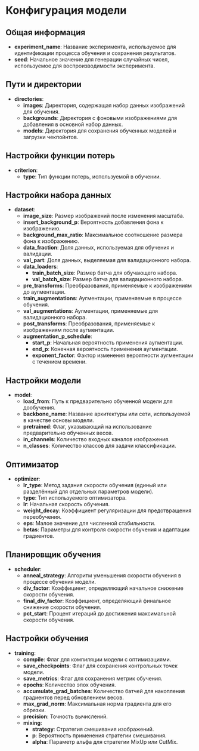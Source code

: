 # Конфигурация модели

## Общая информация

- **experiment_name**: Название эксперимента, используемое для идентификации процесса обучения и сохранения результатов.
- **seed**: Начальное значение для генерации случайных чисел, используемое для воспроизводимости эксперимента.

## Пути и директории

- **directories**:
  - **images**: Директория, содержащая набор данных изображений для обучения.
  - **backgrounds**: Директория с фоновыми изображениями для добавления в основной набор данных.
  - **models**: Директория для сохранения обученных моделей и загрузки чекпойнтов.

## Настройки функции потерь

- **criterion**:
  - **type**: Тип функции потерь, используемой в обучении.

## Настройки набора данных

- **dataset**:
  - **image_size**: Размер изображений после изменения масштаба.
  - **insert_background_p**: Вероятность добавления фона к изображению.
  - **background_max_ratio**: Максимальное соотношение размера фона к изображению.
  - **data_fraction**: Доля данных, используемая для обучения и валидации.
  - **val_part**: Доля данных, выделяемая для валидационного набора.
  - **data_loaders**:
    - **train_batch_size**: Размер батча для обучающего набора.
    - **val_batch_size**: Размер батча для валидационного набора.
  - **pre_transforms**: Преобразования, применяемые к изображениям до аугментации.
  - **train_augmentations**: Аугментации, применяемые в процессе обучения.
  - **val_augmentations**: Аугментации, применяемые для валидационного набора.
  - **post_transforms**: Преобразования, применяемые к изображениям после аугментации.
  - **augmentation_p_schedule**:
    - **start_p**: Начальная вероятность применения аугментации.
    - **end_p**: Конечная вероятность применения аугментации.
    - **exponent_factor**: Фактор изменения вероятности аугментации с течением времени.

## Настройки модели

- **model**:
  - **load_from**: Путь к предварительно обученной модели для дообучения.
  - **backbone_name**: Название архитектуры или сети, используемой в качестве основы модели.
  - **pretrained**: Флаг, указывающий на использование предварительно обученных весов.
  - **in_channels**: Количество входных каналов изображения.
  - **n_classes**: Количество классов для задачи классификации.

## Оптимизатор

- **optimizer**:
  - **lr_type**: Метод задания скорости обучения (единый или разделённый для отдельных параметров модели).
  - **type**: Тип используемого оптимизатора.
  - **lr**: Начальная скорость обучения.
  - **weight_decay**: Коэффициент регуляризации для предотвращения переобучения.
  - **eps**: Малое значение для численной стабильности.
  - **betas**: Параметры для контроля скорости обучения и адаптации градиентов.

## Планировщик обучения

- **scheduler**:
  - **anneal_strategy**: Алгоритм уменьшения скорости обучения в процессе обучения модели.
  - **div_factor**: Коэффициент, определяющий начальное снижение скорости обучения.
  - **final_div_factor**: Коэффициент, определяющий финальное снижение скорости обучения.
  - **pct_start**: Процент итераций до достижения максимальной скорости обучения.

## Настройки обучения

- **training**:
  - **compile**: Флаг для компиляции модели с оптимизациями.
  - **save_checkpoints**: Флаг для сохранения контрольных точек модели.
  - **save_metrics**: Флаг для сохранения метрик обучения.
  - **epochs**: Количество эпох обучения.
  - **accumulate_grad_batches**: Количество батчей для накопления градиентов перед обновлением весов.
  - **max_grad_norm**: Максимальная норма градиента для его обрезки.
  - **precision**: Точность вычислений.
  - **mixing**:
    - **strategy**: Стратегия смешивания изображений.
    - **p**: Вероятность применения стратегии смешивания.
    - **alpha**: Параметр альфа для стратегии MixUp или CutMix.
